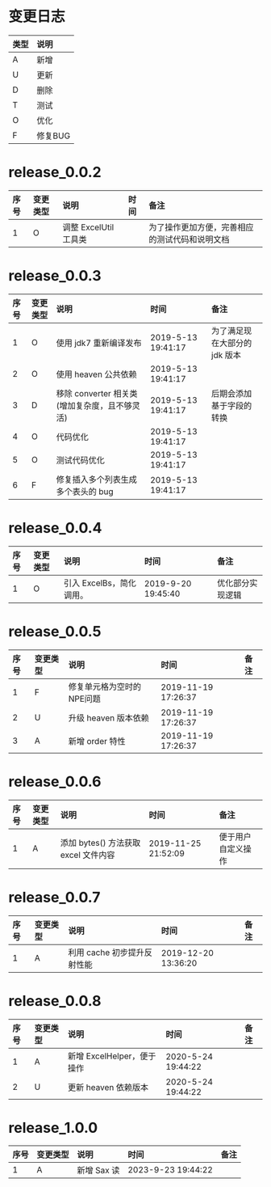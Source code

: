 # 变更日志

| 类型 | 说明 |
|:----|:----|
| A | 新增 |
| U | 更新 |
| D | 删除 |
| T | 测试 |
| O | 优化 |
| F | 修复BUG |

# release_0.0.2

| 序号 | 变更类型 | 说明 | 时间 | 备注 |
|:---|:---|:---|:---|:--|
|  1 | O | 调整 ExcelUtil 工具类 | | 为了操作更加方便，完善相应的测试代码和说明文档 |

# release_0.0.3

| 序号 | 变更类型 | 说明 | 时间 | 备注 |
|:---|:---|:---|:---|:--|
|  1 | O | 使用 jdk7 重新编译发布 | 2019-5-13 19:41:17 | 为了满足现在大部分的 jdk 版本 |
|  2 | O | 使用 heaven 公共依赖 | 2019-5-13 19:41:17 | |
|  3 | D | 移除 converter 相关类(增加复杂度，且不够灵活) | 2019-5-13 19:41:17 | 后期会添加基于字段的转换 |
|  4 | O | 代码优化 | 2019-5-13 19:41:17 | |
|  5 | O | 测试代码优化 | 2019-5-13 19:41:17 | |
|  6 | F | 修复插入多个列表生成多个表头的 bug | 2019-5-13 19:41:17 | |


# release_0.0.4

| 序号 | 变更类型 | 说明 | 时间 | 备注 |
|:---|:---|:---|:---|:--|
|  1 | O | 引入 ExcelBs，简化调用。 | 2019-9-20 19:45:40 | 优化部分实现逻辑 |

# release_0.0.5

| 序号 | 变更类型 | 说明 | 时间 | 备注 |
|:---|:---|:---|:---|:--|
|  1 | F | 修复单元格为空时的NPE问题 | 2019-11-19 17:26:37 | |
|  2 | U | 升级 heaven 版本依赖 | 2019-11-19 17:26:37 | |
|  3 | A | 新增 order 特性 | 2019-11-19 17:26:37 | |

# release_0.0.6

| 序号 | 变更类型 | 说明 | 时间 | 备注 |
|:---|:---|:---|:---|:--|
|  1 | A | 添加 bytes() 方法获取 excel 文件内容  | 2019-11-25 21:52:09 | 便于用户自定义操作 |

# release_0.0.7

| 序号 | 变更类型 | 说明 | 时间 | 备注 |
|:---|:---|:---|:---|:--|
|  1 | A | 利用 cache 初步提升反射性能  | 2019-12-20 13:36:20 | |

# release_0.0.8

| 序号 | 变更类型 | 说明 | 时间 | 备注 |
|:---|:---|:---|:---|:--|
|  1 | A | 新增 ExcelHelper，便于操作  | 2020-5-24 19:44:22 | |
|  2 | U | 更新 heaven 依赖版本  | 2020-5-24 19:44:22 | |

# release_1.0.0

| 序号 | 变更类型 | 说明       | 时间                 | 备注 |
|:---|:---|:---------|:-------------------|:--|
|  1 | A | 新增 Sax 读 | 2023-9-23 19:44:22 | |
